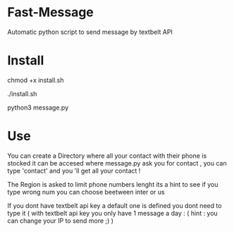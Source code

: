 # Fast-Message
Automatic python script to send message by textbelt API

# Install

chmod +x install.sh

./install.sh

python3 message.py

# Use

You can create a Directory where all your contact with their phone is stocked it can be accesed where message.py ask you for contact ,
you can type 'contact' and you 'll get all your contact !

The Region is asked to limit phone numbers lenght its a hint to see if you type wrong num
you can choose beetween inter or us 

If you dont have textbelt api key a default one is defined you dont need to type it ( with textbelt api key you only have 1 message a day : (  hint : you can change your IP to send more ;)    )
